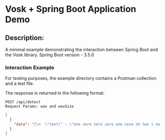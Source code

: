 # Vosk + Spring Boot Application Demo

## Description:

A minimal example demonstrating the interaction between Spring Boot and the Vosk library.
Spring Boot version - 3.5.0

### Interaction Example

For testing purposes, the example directory contains a Postman collection and a test file.

The response is returned in the following format:

```
POST /api/detect
Request Params: wav and wavSize
```

```json
[
  {
    "data": "{\n  \"text\" : \"one zero zero zero one nine oh two i no zero one eight zero three\"\n}"
  }
]
```
